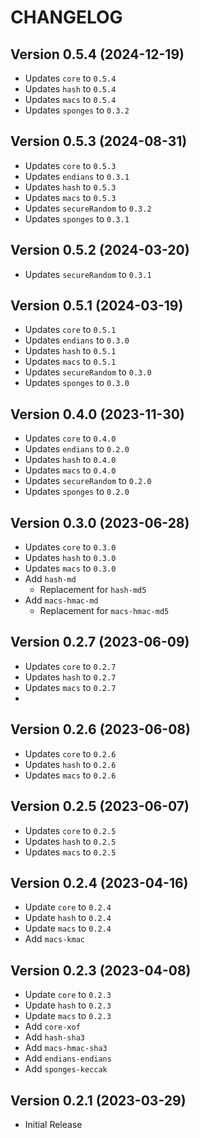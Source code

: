 # CHANGELOG

## Version 0.5.4 (2024-12-19)
 - Updates `core` to `0.5.4`
 - Updates `hash` to `0.5.4`
 - Updates `macs` to `0.5.4`
 - Updates `sponges` to `0.3.2`

## Version 0.5.3 (2024-08-31)
 - Updates `core` to `0.5.3`
 - Updates `endians` to `0.3.1`
 - Updates `hash` to `0.5.3`
 - Updates `macs` to `0.5.3`
 - Updates `secureRandom` to `0.3.2`
 - Updates `sponges` to `0.3.1`

## Version 0.5.2 (2024-03-20)
 - Updates `secureRandom` to `0.3.1`

## Version 0.5.1 (2024-03-19)
 - Updates `core` to `0.5.1`
 - Updates `endians` to `0.3.0`
 - Updates `hash` to `0.5.1`
 - Updates `macs` to `0.5.1`
 - Updates `secureRandom` to `0.3.0`
 - Updates `sponges` to `0.3.0`

## Version 0.4.0 (2023-11-30)
 - Updates `core` to `0.4.0`
 - Updates `endians` to `0.2.0`
 - Updates `hash` to `0.4.0`
 - Updates `macs` to `0.4.0`
 - Updates `secureRandom` to `0.2.0`
 - Updates `sponges` to `0.2.0`

## Version 0.3.0 (2023-06-28)
 - Updates `core` to `0.3.0`
 - Updates `hash` to `0.3.0`
 - Updates `macs` to `0.3.0`
 - Add `hash-md`
     - Replacement for `hash-md5`
 - Add `macs-hmac-md`
     - Replacement for `macs-hmac-md5`

## Version 0.2.7 (2023-06-09)
 - Updates `core` to `0.2.7`
 - Updates `hash` to `0.2.7`
 - Updates `macs` to `0.2.7`
 - 
## Version 0.2.6 (2023-06-08)
 - Updates `core` to `0.2.6`
 - Updates `hash` to `0.2.6`
 - Updates `macs` to `0.2.6`

## Version 0.2.5 (2023-06-07)
 - Updates `core` to `0.2.5`
 - Updates `hash` to `0.2.5`
 - Updates `macs` to `0.2.5`

## Version 0.2.4 (2023-04-16)
 - Update `core` to `0.2.4`
 - Update `hash` to `0.2.4`
 - Update `macs` to `0.2.4`
 - Add `macs-kmac`

## Version 0.2.3 (2023-04-08)
 - Update `core` to `0.2.3`
 - Update `hash` to `0.2.3`
 - Update `macs` to `0.2.3`
 - Add `core-xof`
 - Add `hash-sha3`
 - Add `macs-hmac-sha3`
 - Add `endians-endians`
 - Add `sponges-keccak`

## Version 0.2.1 (2023-03-29)
 - Initial Release
